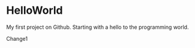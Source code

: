 HelloWorld
==========

My first project on Github. Starting with a hello to the programming world.

Change1
